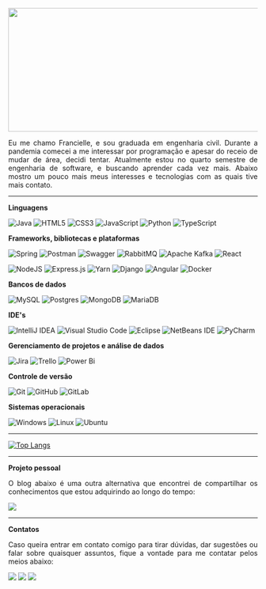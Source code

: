 <p align="center">
<img src="https://media.giphy.com/media/cJSDRt8csBx0A7YFfh/giphy.gif" width="850" height="250" />
</p>

<p align="justify">
Eu me chamo Francielle, e sou graduada em engenharia civil. Durante a pandemia comecei a me interessar por programação e apesar do receio de mudar de área, decidi tentar. Atualmente estou no quarto semestre de engenharia de software, e buscando aprender cada vez mais. Abaixo mostro um pouco mais meus interesses e tecnologias com as quais tive mais contato.
</p>

***

**Linguagens**

![Java](https://img.shields.io/badge/java-%23ED8B00.svg?style=for-the-badge&logo=java&logoColor=white)
![HTML5](https://img.shields.io/badge/html5-%23E34F26.svg?style=for-the-badge&logo=html5&logoColor=white)
![CSS3](https://img.shields.io/badge/css3-%231572B6.svg?style=for-the-badge&logo=css3&logoColor=white)
![JavaScript](https://img.shields.io/badge/javascript-%23323330.svg?style=for-the-badge&logo=javascript&logoColor=%23F7DF1E)
![Python](https://img.shields.io/badge/python-3670A0?style=for-the-badge&logo=python&logoColor=ffdd54)
![TypeScript](https://img.shields.io/badge/typescript-%23007ACC.svg?style=for-the-badge&logo=typescript&logoColor=white)

**Frameworks, bibliotecas e plataformas**

![Spring](https://img.shields.io/badge/spring-%236DB33F.svg?style=for-the-badge&logo=spring&logoColor=white)
![Postman](https://img.shields.io/badge/Postman-FF6C37?style=for-the-badge&logo=postman&logoColor=white)
![Swagger](https://img.shields.io/badge/-Swagger-%23Clojure?style=for-the-badge&logo=swagger&logoColor=white)
![RabbitMQ](https://img.shields.io/badge/Rabbitmq-FF6600?style=for-the-badge&logo=rabbitmq&logoColor=white)
![Apache Kafka](https://img.shields.io/badge/Apache%20Kafka-000?style=for-the-badge&logo=apachekafka)
![React](https://img.shields.io/badge/react-%2320232a.svg?style=for-the-badge&logo=react&logoColor=%2361DAFB)

![NodeJS](https://img.shields.io/badge/node.js-6DA55F?style=for-the-badge&logo=node.js&logoColor=white)
![Express.js](https://img.shields.io/badge/express.js-%23404d59.svg?style=for-the-badge&logo=express&logoColor=%2361DAFB)
![Yarn](https://img.shields.io/badge/yarn-%232C8EBB.svg?style=for-the-badge&logo=yarn&logoColor=white)
![Django](https://img.shields.io/badge/django-%23092E20.svg?style=for-the-badge&logo=django&logoColor=white)
![Angular](https://img.shields.io/badge/angular-%23DD0031.svg?style=for-the-badge&logo=angular&logoColor=white)
![Docker](https://img.shields.io/badge/docker-%230db7ed.svg?style=for-the-badge&logo=docker&logoColor=white)


**Bancos de dados**

![MySQL](https://img.shields.io/badge/mysql-%2300f.svg?style=for-the-badge&logo=mysql&logoColor=white)
![Postgres](https://img.shields.io/badge/postgres-%23316192.svg?style=for-the-badge&logo=postgresql&logoColor=white)
![MongoDB](https://img.shields.io/badge/MongoDB-%234ea94b.svg?style=for-the-badge&logo=mongodb&logoColor=white)
![MariaDB](https://img.shields.io/badge/MariaDB-003545?style=for-the-badge&logo=mariadb&logoColor=white)

**IDE's**

![IntelliJ IDEA](https://img.shields.io/badge/IntelliJIDEA-000000.svg?style=for-the-badge&logo=intellij-idea&logoColor=white)
![Visual Studio Code](https://img.shields.io/badge/Visual%20Studio%20Code-0078d7.svg?style=for-the-badge&logo=visual-studio-code&logoColor=white)
![Eclipse](https://img.shields.io/badge/Eclipse-FE7A16.svg?style=for-the-badge&logo=Eclipse&logoColor=white)
![NetBeans IDE](https://img.shields.io/badge/NetBeansIDE-1B6AC6.svg?style=for-the-badge&logo=apache-netbeans-ide&logoColor=white)
![PyCharm](https://img.shields.io/badge/pycharm-143?style=for-the-badge&logo=pycharm&logoColor=black&color=black&labelColor=green)

**Gerenciamento de projetos e análise de dados**

![Jira](https://img.shields.io/badge/jira-%230A0FFF.svg?style=for-the-badge&logo=jira&logoColor=white)
![Trello](https://img.shields.io/badge/Trello-%23026AA7.svg?style=for-the-badge&logo=Trello&logoColor=white)
![Power Bi](https://img.shields.io/badge/power_bi-F2C811?style=for-the-badge&logo=powerbi&logoColor=black)

**Controle de versão**

![Git](https://img.shields.io/badge/git-%23F05033.svg?style=for-the-badge&logo=git&logoColor=white)
![GitHub](https://img.shields.io/badge/github-%23121011.svg?style=for-the-badge&logo=github&logoColor=white)
![GitLab](https://img.shields.io/badge/gitlab-%23181717.svg?style=for-the-badge&logo=gitlab&logoColor=white)

**Sistemas operacionais**

![Windows](https://img.shields.io/badge/Windows-0078D6?style=for-the-badge&logo=windows&logoColor=white)
![Linux](https://img.shields.io/badge/Linux-FCC624?style=for-the-badge&logo=linux&logoColor=black)
![Ubuntu](https://img.shields.io/badge/Ubuntu-E95420?style=for-the-badge&logo=ubuntu&logoColor=white)

***

[![Top Langs](https://github-readme-stats.vercel.app/api/top-langs/?username=franciellesales&theme=graywhite&show_icons=true,jupyter%20notebook,html)](https://github.com/anuraghazra/github-readme-stats)

***

**Projeto pessoal**

<p align="justify">
O blog abaixo é uma outra alternativa que encontrei de compartilhar os conhecimentos que estou adquirindo ao longo do tempo:
</p>


<div>
<a href="https://engsoft.tech.blog/" target-"_blank"><img src=https://img.shields.io/badge/WordPress-%23117AC9.svg?style=for-the-badge&logo=WordPress&logoColor=white></a>
<div>

***

**Contatos**

<p align="justify">
Caso queira entrar em contato comigo para tirar dúvidas, dar sugestões ou falar sobre quaisquer assuntos, fique a vontade para me contatar pelos meios abaixo:
</p>

<div>
<a href="https://www.linkedin.com/in/francielleelietesales" target-"_blank"><img src= "https://img.shields.io/badge/LinkedIn-0077B5?style=for-the-badge&logo=linkedin&logoColor=white"></a>
<a href="mailto:franciellesales0@gmail.com" target-"_blank"><img src= "https://img.shields.io/badge/Gmail-D14836?style=for-the-badge&logo=gmail&logoColor=white"></a>
<a href="https://wa.me/5548991199533" target-"_blank"><img src=https://img.shields.io/badge/WhatsApp-25D366?style=for-the-badge&logo=whatsapp&logoColor=white></a>
</div>
